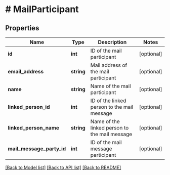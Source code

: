 # # MailParticipant

## Properties

Name | Type | Description | Notes
------------ | ------------- | ------------- | -------------
**id** | **int** | ID of the mail participant | [optional]
**email_address** | **string** | Mail address of the mail participant | [optional]
**name** | **string** | Name of the mail participant | [optional]
**linked_person_id** | **int** | ID of the linked person to the mail message | [optional]
**linked_person_name** | **string** | Name of the linked person to the mail message | [optional]
**mail_message_party_id** | **int** | ID of the mail message participant | [optional]

[[Back to Model list]](../README.md#documentation-for-models) [[Back to API list]](../README.md#documentation-for-api-endpoints) [[Back to README]](../README.md)
